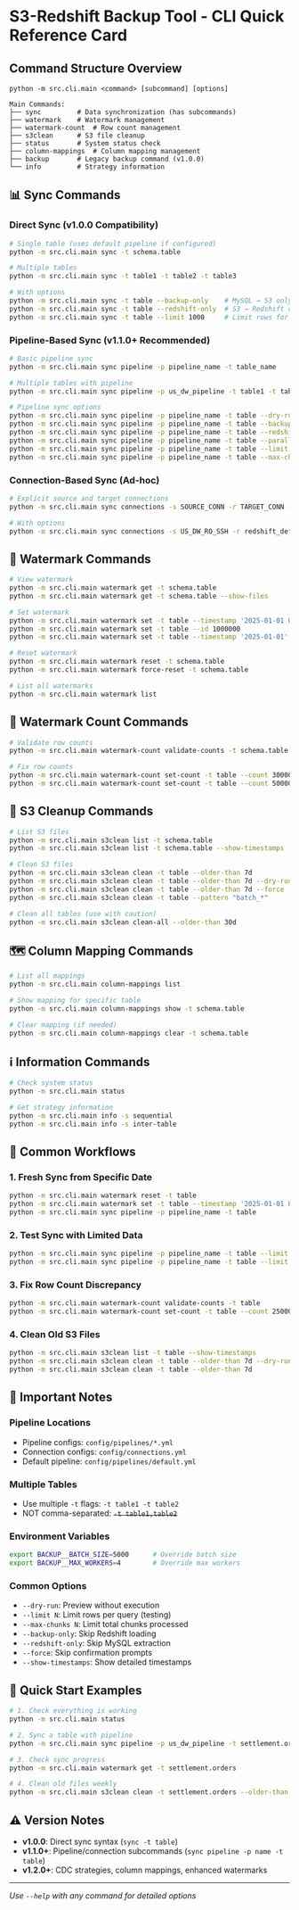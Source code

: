 # S3-Redshift Backup Tool - CLI Quick Reference Card

## Command Structure Overview

```
python -m src.cli.main <command> [subcommand] [options]

Main Commands:
├── sync         # Data synchronization (has subcommands)
├── watermark    # Watermark management  
├── watermark-count  # Row count management
├── s3clean      # S3 file cleanup
├── status       # System status check
├── column-mappings  # Column mapping management
├── backup       # Legacy backup command (v1.0.0)
└── info         # Strategy information
```

## 📊 Sync Commands

### Direct Sync (v1.0.0 Compatibility)
```bash
# Single table (uses default pipeline if configured)
python -m src.cli.main sync -t schema.table

# Multiple tables
python -m src.cli.main sync -t table1 -t table2 -t table3

# With options
python -m src.cli.main sync -t table --backup-only    # MySQL → S3 only
python -m src.cli.main sync -t table --redshift-only  # S3 → Redshift only
python -m src.cli.main sync -t table --limit 1000     # Limit rows for testing
```

### Pipeline-Based Sync (v1.1.0+ Recommended)
```bash
# Basic pipeline sync
python -m src.cli.main sync pipeline -p pipeline_name -t table_name

# Multiple tables with pipeline
python -m src.cli.main sync pipeline -p us_dw_pipeline -t table1 -t table2

# Pipeline sync options
python -m src.cli.main sync pipeline -p pipeline_name -t table --dry-run
python -m src.cli.main sync pipeline -p pipeline_name -t table --backup-only
python -m src.cli.main sync pipeline -p pipeline_name -t table --redshift-only
python -m src.cli.main sync pipeline -p pipeline_name -t table --parallel
python -m src.cli.main sync pipeline -p pipeline_name -t table --limit 10000
python -m src.cli.main sync pipeline -p pipeline_name -t table --max-chunks 5
```

### Connection-Based Sync (Ad-hoc)
```bash
# Explicit source and target connections
python -m src.cli.main sync connections -s SOURCE_CONN -r TARGET_CONN -t table

# With options
python -m src.cli.main sync connections -s US_DW_RO_SSH -r redshift_default -t table --batch-size 50000
```

## 💾 Watermark Commands

```bash
# View watermark
python -m src.cli.main watermark get -t schema.table
python -m src.cli.main watermark get -t schema.table --show-files

# Set watermark
python -m src.cli.main watermark set -t table --timestamp '2025-01-01 00:00:00'
python -m src.cli.main watermark set -t table --id 1000000
python -m src.cli.main watermark set -t table --timestamp '2025-01-01' --id 1000000

# Reset watermark
python -m src.cli.main watermark reset -t schema.table
python -m src.cli.main watermark force-reset -t schema.table

# List all watermarks
python -m src.cli.main watermark list
```

## 🔢 Watermark Count Commands

```bash
# Validate row counts
python -m src.cli.main watermark-count validate-counts -t schema.table

# Fix row counts
python -m src.cli.main watermark-count set-count -t table --count 3000000 --mode absolute
python -m src.cli.main watermark-count set-count -t table --count 500000 --mode additive
```

## 🧹 S3 Cleanup Commands

```bash
# List S3 files
python -m src.cli.main s3clean list -t schema.table
python -m src.cli.main s3clean list -t schema.table --show-timestamps

# Clean S3 files
python -m src.cli.main s3clean clean -t table --older-than 7d
python -m src.cli.main s3clean clean -t table --older-than 7d --dry-run
python -m src.cli.main s3clean clean -t table --older-than 7d --force
python -m src.cli.main s3clean clean -t table --pattern "batch_*"

# Clean all tables (use with caution)
python -m src.cli.main s3clean clean-all --older-than 30d
```

## 🗺️ Column Mapping Commands

```bash
# List all mappings
python -m src.cli.main column-mappings list

# Show mapping for specific table
python -m src.cli.main column-mappings show -t schema.table

# Clear mapping (if needed)
python -m src.cli.main column-mappings clear -t schema.table
```

## ℹ️ Information Commands

```bash
# Check system status
python -m src.cli.main status

# Get strategy information
python -m src.cli.main info -s sequential
python -m src.cli.main info -s inter-table
```

## 🎯 Common Workflows

### 1. Fresh Sync from Specific Date
```bash
python -m src.cli.main watermark reset -t table
python -m src.cli.main watermark set -t table --timestamp '2025-01-01 00:00:00'
python -m src.cli.main sync pipeline -p pipeline_name -t table
```

### 2. Test Sync with Limited Data
```bash
python -m src.cli.main sync pipeline -p pipeline_name -t table --limit 1000 --dry-run
python -m src.cli.main sync pipeline -p pipeline_name -t table --limit 1000
```

### 3. Fix Row Count Discrepancy
```bash
python -m src.cli.main watermark-count validate-counts -t table
python -m src.cli.main watermark-count set-count -t table --count 2500000 --mode absolute
```

### 4. Clean Old S3 Files
```bash
python -m src.cli.main s3clean list -t table --show-timestamps
python -m src.cli.main s3clean clean -t table --older-than 7d --dry-run
python -m src.cli.main s3clean clean -t table --older-than 7d
```

## 📝 Important Notes

### Pipeline Locations
- Pipeline configs: `config/pipelines/*.yml`
- Connection configs: `config/connections.yml`
- Default pipeline: `config/pipelines/default.yml`

### Multiple Tables
- Use multiple `-t` flags: `-t table1 -t table2`
- NOT comma-separated: ~~`-t table1,table2`~~

### Environment Variables
```bash
export BACKUP__BATCH_SIZE=5000      # Override batch size
export BACKUP__MAX_WORKERS=4        # Override max workers
```

### Common Options
- `--dry-run`: Preview without execution
- `--limit N`: Limit rows per query (testing)
- `--max-chunks N`: Limit total chunks processed
- `--backup-only`: Skip Redshift loading
- `--redshift-only`: Skip MySQL extraction
- `--force`: Skip confirmation prompts
- `--show-timestamps`: Show detailed timestamps

## 🚀 Quick Start Examples

```bash
# 1. Check everything is working
python -m src.cli.main status

# 2. Sync a table with pipeline
python -m src.cli.main sync pipeline -p us_dw_pipeline -t settlement.orders

# 3. Check sync progress
python -m src.cli.main watermark get -t settlement.orders

# 4. Clean old files weekly
python -m src.cli.main s3clean clean -t settlement.orders --older-than 7d
```

## ⚠️ Version Notes

- **v1.0.0**: Direct sync syntax (`sync -t table`)
- **v1.1.0+**: Pipeline/connection subcommands (`sync pipeline -p name -t table`)
- **v1.2.0+**: CDC strategies, column mappings, enhanced watermarks

---
*Use `--help` with any command for detailed options*